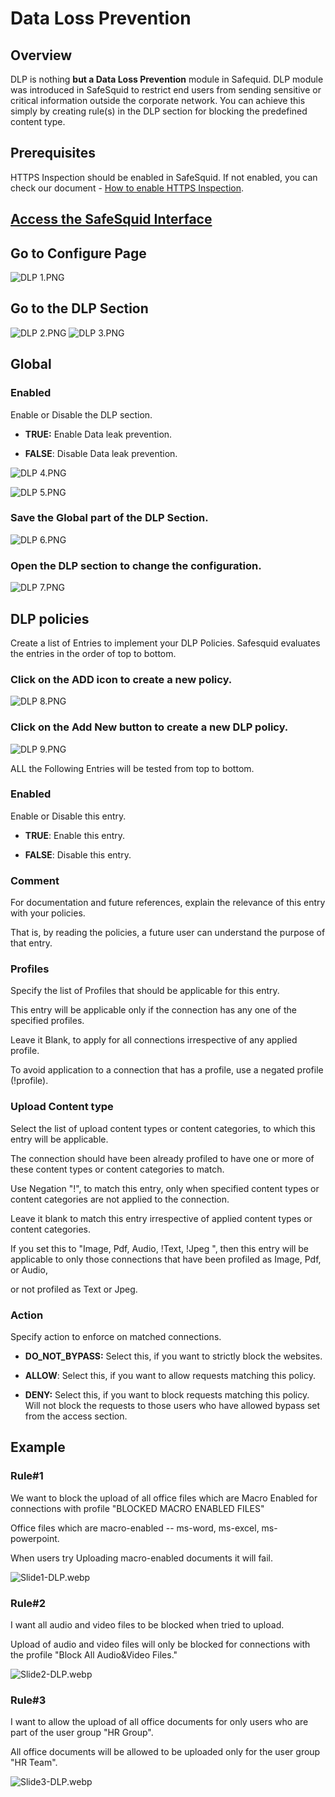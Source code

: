 # Data Loss Prevention

## Overview

DLP is nothing **but a Data Loss Prevention** module in Safequid. DLP module was introduced in SafeSquid to restrict end users from sending sensitive or critical information outside the corporate network. You can achieve this simply by creating rule(s) in the DLP section for blocking the predefined content type.

## Prerequisites

HTTPS Inspection should be enabled in SafeSquid. If not enabled, you can check our document - [How to enable HTTPS Inspection](https://help.safesquid.com/portal/en/kb/articles/https-inspection#Overview).

## [Access the SafeSquid Interface](https://help.safesquid.com/portal/en/kb/articles/access-the-safesquid-user-interface)

## Go to Configure Page 

![DLP 1.PNG](/img/Configure/Real_Time_Content_Activity/DLP/image1.webp)

## Go to the DLP Section

![DLP 2.PNG](/img/Configure/Real_Time_Content_Activity/DLP/image2.webp)
![DLP 3.PNG](/img/Configure/Real_Time_Content_Activity/DLP/image3.webp)

## Global

### Enabled

Enable or Disable the DLP section.

-   **TRUE:** Enable Data leak prevention.

-   **FALSE**: Disable Data leak prevention.

![DLP 4.PNG](/img/Configure/Real_Time_Content_Activity/DLP/image4.webp)

![DLP 5.PNG](/img/Configure/Real_Time_Content_Activity/DLP/image5.webp)

### Save the Global part of the DLP Section.

![DLP 6.PNG](/img/Configure/Real_Time_Content_Activity/DLP/image6.webp)

### Open the DLP section to change the configuration.

![DLP 7.PNG](/img/Configure/Real_Time_Content_Activity/DLP/image7.webp)

## DLP policies

Create a list of Entries to implement your DLP Policies. Safesquid evaluates the entries in the order of top to bottom.

### Click on the ADD icon to create a new policy.

![DLP 8.PNG](/img/Configure/Real_Time_Content_Activity/DLP/image8.webp)

### Click on the Add New button to create a new DLP policy.

![DLP 9.PNG](/img/Configure/Real_Time_Content_Activity/DLP/image9.webp)

ALL the Following Entries will be tested from top to bottom.

### Enabled

Enable or Disable this entry.

-   **TRUE**: Enable this entry.

-   **FALSE**: Disable this entry.

### Comment

For documentation and future references, explain the relevance of this entry with your policies.

That is, by reading the policies, a future user can understand the purpose of that entry.

### Profiles

Specify the list of Profiles that should be applicable for this entry.

This entry will be applicable only if the connection has any one of the specified profiles.

Leave it Blank, to apply for all connections irrespective of any applied profile.

To avoid application to a connection that has a profile, use a negated profile (!profile).

### Upload Content type

Select the list of upload content types or content categories, to which this entry will be applicable.

The connection should have been already profiled to have one or more of these content types or content categories to match.

Use Negation "!", to match this entry, only when specified content types or content categories are not applied to the connection.

Leave it blank to match this entry irrespective of applied content types or content categories.

If you set this to "Image, Pdf, Audio, !Text, !Jpeg ", then this entry will be applicable to only those connections that have been profiled as Image, Pdf, or Audio,

or not profiled as Text or Jpeg.

### Action

Specify action to enforce on matched connections.

-   **DO_NOT_BYPASS:** Select this, if you want to strictly block the websites.

-   **ALLOW**: Select this, if you want to allow requests matching this policy.

-   **DENY:** Select this, if you want to block requests matching this policy. Will not block the requests to those users who have allowed bypass set from the access section.

## Example

### Rule#1

We want to block the upload of all office files which are Macro Enabled for connections with profile "BLOCKED MACRO ENABLED FILES"

Office files which are macro-enabled -- ms-word, ms-excel, ms-powerpoint.

When users try Uploading macro-enabled documents it will fail.

![Slide1-DLP.webp](/img/Configure/Real_Time_Content_Activity/DLP/image10.webp)

### Rule#2

I want all audio and video files to be blocked when tried to upload.

Upload of audio and video files will only be blocked for connections with the profile "Block All Audio&Video Files."

![Slide2-DLP.webp](/img/Configure/Real_Time_Content_Activity/DLP/image11.webp)

### Rule#3

I want to allow the upload of all office documents for only users who are part of the user group "HR Group".

All office documents will be allowed to be uploaded only for the user group "HR Team".

![Slide3-DLP.webp](/img/Configure/Real_Time_Content_Activity/DLP/image12.webp)
